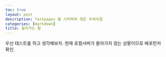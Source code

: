 ```yaml
---
toc: true
layout: post
description: fastpages 를 시작하며 겪은 우여곡절
categories: [markdown]
title: 들어가는 말
---
```


우선 테스트를 하고 생각해보자. 현재 로컬서버가 돌아가지 않는 상황이므로 배포먼저 확인.